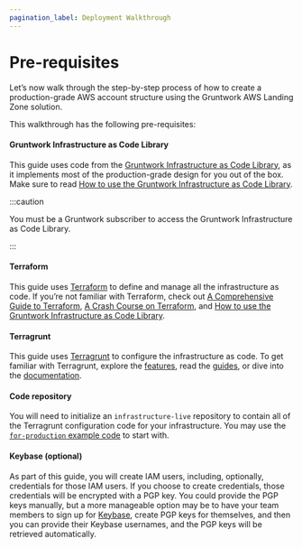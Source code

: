 ```yaml
---
pagination_label: Deployment Walkthrough
---
```


# Pre-requisites

Let’s now walk through the step-by-step process of how to create a production-grade AWS account structure using the Gruntwork AWS Landing Zone solution.

This walkthrough has the following pre-requisites:

<div className="dlist">

#### Gruntwork Infrastructure as Code Library

This guide uses code from the [Gruntwork Infrastructure as Code Library](https://gruntwork.io/infrastructure-as-code-library/), as it
implements most of the production-grade design for you out of the box. Make sure to read
[How to use the Gruntwork Infrastructure as Code Library](https://gruntwork.io/guides/foundations/how-to-use-gruntwork-infrastructure-as-code-library).

</div>

:::caution

You must be a <span className="js-subscribe-cta">Gruntwork subscriber</span> to access the Gruntwork Infrastructure as Code Library.

:::

<div className="dlist">

#### Terraform

This guide uses [Terraform](https://www.terraform.io/) to define and manage all the infrastructure as code. If you’re
not familiar with Terraform, check out [A
Comprehensive Guide to Terraform](https://blog.gruntwork.io/a-comprehensive-guide-to-terraform-b3d32832baca), [A Crash Course on Terraform](https://training.gruntwork.io/p/terraform), and
[How to use the Gruntwork Infrastructure as Code Library](https://gruntwork.io/guides/foundations/how-to-use-gruntwork-infrastructure-as-code-library).

#### Terragrunt

This guide uses [Terragrunt](https://terragrunt.gruntwork.io/) to configure the infrastructure as code. To get familiar
with Terragrunt, explore the [features](https://terragrunt.gruntwork.io/docs/#features), read the [guides](https://terragrunt.gruntwork.io/docs/getting-started/quick-start/),
or dive into the [documentation](https://terragrunt.gruntwork.io/docs/).

#### Code repository

You will need to initialize an `infrastructure-live` repository to contain all of the Terragrunt configuration code for your
infrastructure. You may use the [`for-production` example code](https://github.com/gruntwork-io/terraform-aws-service-catalog/tree/v0.41.4/examples/for-production/infrastructure-live) to start with.

#### Keybase (optional)

As part of this guide, you will create IAM users, including, optionally, credentials for those IAM users. If you
choose to create credentials, those credentials will be encrypted with a PGP key. You could provide the PGP keys
manually, but a more manageable option may be to have your team members to sign up for [Keybase](https://keybase.io),
create PGP keys for themselves, and then you can provide their Keybase usernames, and the PGP keys will be retrieved
automatically.

</div>
